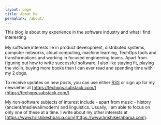 ```yaml
---
layout: page
title: About Me
permalink: /about/
---
```


This blog is about my experience in the software industry and what I find interesting. <br><br>
My software interests lie in product development, distributed systems, computer networks, cloud computing, machine learning, 
TechOps tools and transformations and working in focused engineering teams. Apart from figuring out how to write successful software, 
I also like staying fit, playing the violin, buying more books than I can ever read and spending time with my 2 dogs. <br>

To receive updates on new posts, you can use either [RSS](https://feeds.feedburner.com/deepinspace/tech) or sign up for my
newsletter at [https://techops.substack.com/](https://techops.substack.com/).

My non-software subjects of interest include - apart from music - history (ancient/medieval/modern) and linguistics.
Usually, I am able to focus on only one of these at a time. I write about my other interests at [https://www.hrishikeshbarua.com](https://www.hrishikeshbarua.com). 
<br>


